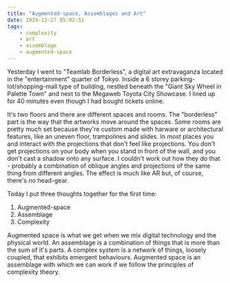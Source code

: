 ```yaml
---
title: "Augmented-space, Assemblages and Art"
date: 2019-12-27 05:02:51
tags:
	- complexity
	- art
	- assemblage
	- augmented-space
---
```


Yesterday I went to "Teamlab Borderless", a digital art extravaganza located in the "entertainment" quarter of Tokyo. Inside a 6 storey parking-lot/shopping-mall type of building, nestled beneath the "Giant Sky Wheel in Palette Town" and next to the Megaweb Toyota City Showcase. I lined up for 40 minutes even though I had bought tickets online.

It's two floors and there are different spaces and rooms. The "borderless" part is the way that the artworks move around the spaces. Some rooms are pretty much set because they're custom made with harware or architectural features, like an uneven floor, trampolines and slides. In most places you and interact with the projections that don't feel like projections. You don't get projections on your body when you stand in front of the wall, and you don't cast a shadow onto any surface. I couldn't work out how they do that - probably a combination of oblique angles and projections of the same thing from different angles. The effect is much like AR but, of course, there's no head-gear.

Today I put three thoughts together for the first time:

1. Augmented-space
1. Assemblage
1. Complexity

Augmented space is what we get when we mix digital technology and the physical world. An assemblage is a combination of things that is more than the sum of it's parts. A complex system is a network of things, loosely coupled, that exhibits emergent behaviours. Augmented space is an assemblage with which we can work if we follow the principles of complexity theory.
